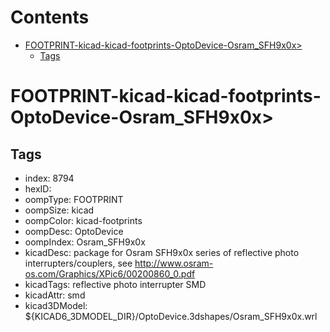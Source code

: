 



Contents
========

* [FOOTPRINT-kicad-kicad-footprints-OptoDevice-Osram_SFH9x0x>](#footprint-kicad-kicad-footprints-optodevice-osram_sfh9x0x)
	* [Tags](#tags)

# FOOTPRINT-kicad-kicad-footprints-OptoDevice-Osram_SFH9x0x>

## Tags

- index: 8794
- hexID: 
- oompType: FOOTPRINT
- oompSize: kicad
- oompColor: kicad-footprints
- oompDesc: OptoDevice
- oompIndex: Osram_SFH9x0x
- kicadDesc: package for Osram SFH9x0x series of reflective photo interrupters/couplers, see http://www.osram-os.com/Graphics/XPic6/00200860_0.pdf
- kicadTags: reflective photo interrupter SMD
- kicadAttr: smd
- kicad3DModel: ${KICAD6_3DMODEL_DIR}/OptoDevice.3dshapes/Osram_SFH9x0x.wrl
